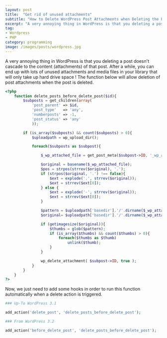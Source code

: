 ```yaml
---
layout: post
title:  "Get rid of unused attachments"
subtitle: "How to Delete WordPress Post Attachments when Deleting the Post ?"
excerpt: "A very annoying thing in WordPress is that you deleting a post doesn't cascade to the content (attachments) of that post. After a while, you can end up with lots of unused attachments and media files in your library that will only take up hard drive space"
tag:
- Wordpress
- PHP
category: programming
image: /images/posts/wordpress.jpg
---
```


A very annoying thing in WordPress is that you deleting a post doesn't cascade to the content (attachments) of that post. After a while, you can end up with lots of unused attachments and media files in your library that will only take up hard drive space ! The function below will allow deletion of post attachments when the post is deleted.

```php
<?php
    function delete_posts_before_delete_post($id){
        $subposts = get_children(array(
            'post_parent' => $id,
            'post_type'   => 'any',
            'numberposts' => -1,
            'post_status' => 'any'
            ));

        if (is_array($subposts) && count($subposts) > 0){
            $uploadpath = wp_upload_dir();

            foreach($subposts as $subpost){

                $_wp_attached_file = get_post_meta($subpost->ID, '_wp_attached_file', true);

                $original = basename($_wp_attached_file);
                $pos = strpos(strrev($original), '.');
                if (strpos($original, '.') !== false){
                    $ext = explode('.', strrev($original));
                    $ext = strrev($ext[0]);
                } else {
                    $ext = explode('-', strrev($original));
                    $ext = strrev($ext[0]);
                }

                $pattern = $uploadpath['basedir'].'/'.dirname($_wp_attached_file).'/'.basename($original, '.'.$ext).'-[0-9]*x[0-9]*.'.$ext;
                $original= $uploadpath['basedir'].'/'.dirname($_wp_attached_file).'/'.basename($original, '.'.$ext).'.'.$ext;

                if (getimagesize($original)){
                    $thumbs = glob($pattern);
                    if (is_array($thumbs) && count($thumbs) > 0){
                        foreach($thumbs as $thumb)
                            unlink($thumb);
                    }
                }

                wp_delete_attachment( $subpost->ID, true );
            }
        }
    }
?>
```

Now, we just need to add some hooks in order to run this function automatically when a delete action is triggered.

```php
### Up-To WordPress 3.1

add_action('delete_post', 'delete_posts_before_delete_post');

### From WordPress 3.2

add_action('before_delete_post', 'delete_posts_before_delete_post');
```